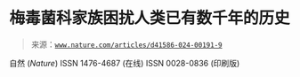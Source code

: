<!--yml

类别: 未分类

date: 2024-05-27 15:17:25

-->

# 梅毒菌科家族困扰人类已有数千年的历史

> 来源：[`www.nature.com/articles/d41586-024-00191-9`](https://www.nature.com/articles/d41586-024-00191-9)

自然 (*Nature*) ISSN 1476-4687 (在线) ISSN 0028-0836 (印刷版)
